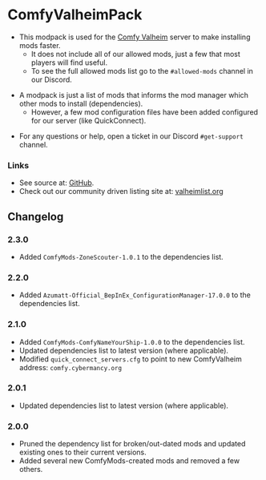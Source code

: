 # ComfyValheimPack

  * This modpack is used for the [Comfy Valheim](https://discord.gg/ameHJz5PFk) server to make installing mods faster.
    * It does not include all of our allowed mods, just a few that most players will find useful.
    * To see the full allowed mods list go to the `#allowed-mods` channel in our Discord.

  - A modpack is just a list of mods that informs the mod manager which other mods to install (dependencies).
    - However, a few mod configuration files have been added configured for our server (like QuickConnect).

  * For any questions or help, open a ticket in our Discord `#get-support` channel.

### Links

  * See source at: [GitHub](https://github.com/redseiko/ComfyMods/tree/main/ComfyValheimModPack).
  * Check out our community driven listing site at: [valheimlist.org](https://valheimlist.org/)

## Changelog

### 2.3.0

  * Added `ComfyMods-ZoneScouter-1.0.1` to the dependencies list.

### 2.2.0

  * Added `Azumatt-Official_BepInEx_ConfigurationManager-17.0.0` to the dependencies list.

### 2.1.0

  * Added `ComfyMods-ComfyNameYourShip-1.0.0` to the dependencies list.
  * Updated dependencies list to latest version (where applicable).
  * Modified `quick_connect_servers.cfg` to point to new ComfyValheim address: `comfy.cybermancy.org`

### 2.0.1

  * Updated dependencies list to latest version (where applicable).

### 2.0.0

  * Pruned the dependency list for broken/out-dated mods and updated existing ones to their current versions.
  * Added several new ComfyMods-created mods and removed a few others.